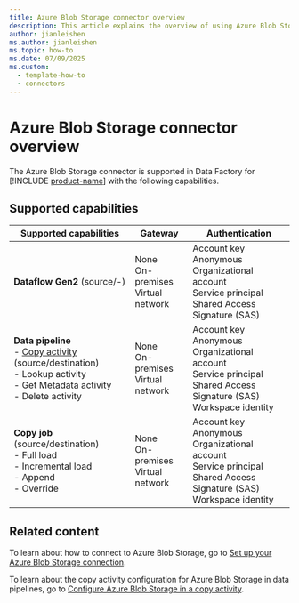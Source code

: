```yaml
---
title: Azure Blob Storage connector overview
description: This article explains the overview of using Azure Blob Storage.
author: jianleishen
ms.author: jianleishen
ms.topic: how-to
ms.date: 07/09/2025
ms.custom:
  - template-how-to
  - connectors
---
```


# Azure Blob Storage connector overview

The Azure Blob Storage connector is supported in Data Factory for [!INCLUDE [product-name](../includes/product-name.md)] with the following capabilities.

## Supported capabilities

| Supported capabilities                                                                 | Gateway                        | Authentication                                                                                                 |
|----------------------------------------------------------------------------------------|--------------------------------|----------------------------------------------------------------------------------------------------------------|
| **Dataflow Gen2** (source/-)                                                 | None<br> On-premises<br> Virtual network | Account key<br> Anonymous<br> Organizational account<br> Service principal<br> Shared Access Signature (SAS)|
| **Data pipeline** <br>- [Copy activity](connector-azure-blob-storage-copy-activity.md) (source/destination)<br>- Lookup activity<br>- Get Metadata activity<br>- Delete activity| None<br> On-premises<br> Virtual network | Account key<br> Anonymous<br> Organizational account<br> Service principal<br> Shared Access Signature (SAS) <br>Workspace identity|
| **Copy job** (source/destination) <br>- Full load<br>- Incremental load <br>- Append<br>- Override | None<br> On-premises<br> Virtual network | Account key<br> Anonymous<br> Organizational account<br> Service principal<br> Shared Access Signature (SAS) <br>Workspace identity|


## Related content

To learn about how to connect to Azure Blob Storage, go to [Set up your Azure Blob Storage connection](connector-azure-blob-storage.md).

To learn about the copy activity configuration for Azure Blob Storage in data pipelines, go to [Configure Azure Blob Storage in a copy activity](connector-azure-blob-storage-copy-activity.md).
